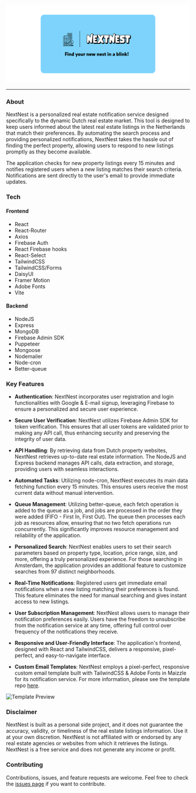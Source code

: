 ![NextNest](https://github.com/yigitaksoy/NextNest/blob/master/client/public/nextnest-readme.png)

---
### About

NextNest is a personalized real estate notification service designed specifically to the dynamic Dutch real estate market. This tool is designed to keep users informed about the latest real estate listings in the Netherlands that match their preferences. By automating the search process and providing personalized notifications, NextNest takes the hassle out of finding the perfect property, allowing users to respond to new listings promptly as they become available.

The application checks for new property listings every 15 minutes and notifies registered users when a new listing matches their search criteria. Notifications are sent directly to the user's email to provide immediate updates.

### Tech

#### Frontend
- React
- React-Router
- Axios
- Firebase Auth
- React Firebase hooks
- React-Select
- TailwindCSS
- TailwindCSS/Forms
- DaisyUI
- Framer Motion
- Adobe Fonts
- Vite
#### Backend
- NodeJS
- Express
- MongoDB
- Firebase Admin SDK
- Puppeteer
- Mongoose
- Nodemailer
- Node-cron
- Better-queue


### Key Features

- **Authentication**: NextNest incorporates user registration and login functionalities with Google & E-mail signup, leveraging Firebase to ensure a personalized and secure user experience.

- **Secure User Verification**: NextNest utilizes Firebase Admin SDK for token verification. This ensures that all user tokens are validated prior to making any API call, thus enhancing security and preserving the integrity of user data.

- **API Handling**: By retrieving data from Dutch property websites, NextNest retrieves up-to-date real estate information. The NodeJS and Express backend manages API calls, data extraction, and storage, providing users with seamless interactions.

- **Automated Tasks**: Utilizing node-cron, NextNest executes its main data fetching function every 15 minutes. This ensures users receive the most current data without manual intervention.

- **Queue Management**: Utilizing better-queue, each fetch operation is added to the queue as a job, and jobs are processed in the order they were added (FIFO - First In, First Out). The queue then processes each job as resources allow, ensuring that no two fetch operations run concurrently. This significantly improves resource management and reliability of the application.

- **Personalized Search**: NextNest enables users to set their search parameters based on property type, location, price range, size, and more, offering a truly personalized experience. For those searching in Amsterdam, the application provides an additional feature to customize searches from 97 distinct neighborhoods.

- **Real-Time Notifications**: Registered users get immediate email notifications when a new listing matching their preferences is found. This feature eliminates the need for manual searching and gives instant access to new listings.

- **User Subscription Management**: NextNest allows users to manage their notification preferences easily. Users have the freedom to unsubscribe from the notification service at any time, offering full control over frequency of the notifications they receive.

- **Responsive and User-Friendly Interface**: The application's frontend, designed with React and TailwindCSS, delivers a responsive, pixel-perfect, and easy-to-navigate interface.

- **Custom Email Templates**: NextNest employs a pixel-perfect, responsive custom email template built with TailwindCSS & Adobe Fonts in Maizzle for its notification service. For more information, please see the template repo [here](https://github.com/yigitaksoy/Nextnest-email).

![Template Preview](https://github.com/yigitaksoy/Nextnest-email/blob/master/src/assets/images/nextnest-template.png)

### Disclaimer
NextNest is built as a personal side project, and it does not guarantee the accuracy, validity, or timeliness of the real estate listings information. Use it at your own discretion. NextNest is not affiliated with or endorsed by any real estate agencies or websites from which it retrieves the listings. NextNest is a free service and does not generate any income or profit.

### Contributing
Contributions, issues, and feature requests are welcome. Feel free to check the [issues page](https://github.com/yigitaksoy/NextNest/issues) if you want to contribute.
